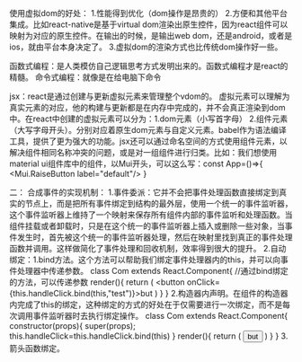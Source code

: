 使用虚拟dom的好处：
1.性能得到优化（dom操作是昂贵的）
2.方便和其他平台集成。比如react-native是基于virtual dom渲染出原生控件，因为react组件可以映射为对应的原生控件。在输出的时候，是输出web dom，还是android，或者是ios，就由平台本身决定了。
3.虚拟dom的渲染方式也比传统dom操作好一些。

函数式编程：是人类模仿自己逻辑思考方式发明出来的。函数式编程才是react的精髓。
命令式编程：就像是在给电脑下命令

jsx：react是通过创建与更新虚拟元素来管理整个vdom的。
虚拟元素可以理解为真实元素的对应，他的构建与更新都是在内存中完成的，并不会真正渲染到dom中。在react中创建的虚拟元素可以分为：1.dom元素（小写首字母） 2.组件元素（大写字母开头）。分别对应着原生dom元素与自定义元素。babel作为语法编译工具，提供了更为强大的功能。jsx还可以通过命名空间的方式使用组件元素，以解决组件相同名称冲突的问题，或是对一组组件进行归类。比如：我们想使用material ui组件库中的组件，以Mui开头，可以这么写：const App=()=>{
    <Mui.RaiseButton label="default"/>
}



二：
合成事件的实现机制：
1.事件委派：它并不会把事件处理函数直接绑定到真实的节点上，而是把所有事件绑定到结构的最外层，使用一个统一的事件监听器，这个事件监听器上维持了一个映射来保存所有组件内部的事件监听和处理函数。当组件挂载或者卸载时，只是在这个统一的事件监听器上插入或删除一些对象，当事件发生时，首先被这个统一的事件监听器处理，然后在映射里找到真正的事件处理函数并调用。这样做简化了事件处理和回收机制，效率得到很大的提升。
2.自动绑定：1.bind方法。这个方法可以帮助我们绑定事件处理器内的this，并可以向事件处理器中传递参数。
    class Com extends React.Component{
        //通过bind绑定的方法，可以传递参数
        render(){
            return (
                <button onClick={this.handleClick.bind(this,"test")}>but</button>
            )
        }
    }
    2.构造器内声明。在组件的构造器内完成了this的绑定，这种绑定的方式的好处在于仅需要进行一次绑定，而不是每次调用事件监听器时去执行绑定操作。
    class Com extends React.Component{
        constructor(props){
            super(props);
            this.handleClick=this.handleClick.bind(this)
        }
        render(){
            return (
                <button onClick={this.handleClick)}>but</button>
            )
        }
    }
    3.箭头函数绑定。




    